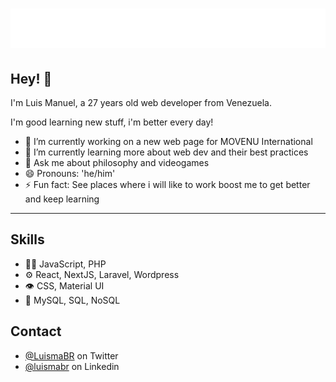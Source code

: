 <h1 align="center">
  <img src="https://raw.githubusercontent.com/luismabr1/luismabr1/master/name.svg" alt="Luis Manuel Brito" />
</h1>

## Hey! 👋
I'm Luis Manuel, a 27 years old web developer from Venezuela.

I'm good learning new stuff, i'm better every day!

- 🔭 I’m currently working on a new web page for MOVENU International
- 🌱 I’m currently learning more about web dev and their best practices
- 💬 Ask me about philosophy and videogames
- 😄 Pronouns: 'he/him'
- ⚡ Fun fact: See places where i will like to work boost me to get better and keep learning

---

## Skills
- 👨‍💻 JavaScript, PHP
- ⚙️ React, NextJS, Laravel, Wordpress
- 👁️ CSS, Material UI
- 💽 MySQL, SQL, NoSQL

## Contact
- [@LuismaBR](https://twitter.com/LuismaBR) on Twitter
- [@luismabr](https://linkedin.com/in/luismabr) on Linkedin


